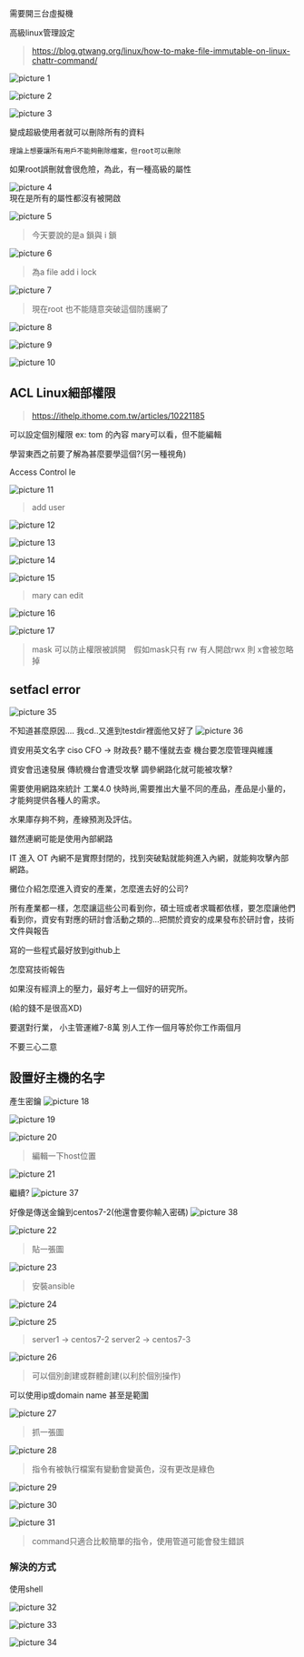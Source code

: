 需要開三台虛擬機

高級linux管理設定

> https://blog.gtwang.org/linux/how-to-make-file-immutable-on-linux-chattr-command/


![picture 1](../../images/9052dd1dc94b08664db313020ce23ef2b1deda309b2a530bea922b9063d9804a.png)  

![picture 2](../../images/05e662d98c1024bdc808f50bfac4f422662274ef337e364be110cc3fae550961.png)  

![picture 3](../../images/090148538f712545ac076f44e5fe74c26cc0ee7e77b5e301ca592374895eb79d.png)  

變成超級使用者就可以刪除所有的資料

`理論上想要讓所有用戶不能夠刪除檔案，但root可以刪除`

如果root誤刪就會很危險，為此，有一種高級的屬性

![picture 4](../../images/9d10ef606a26b44eea5ee0a1d3c77fa591d8ab73095de4f78e7507bcb81e065e.png)  
現在是所有的屬性都沒有被開啟

![picture 5](../../images/281de0b692c19169e7dda6af384b7b5ac691ca40baee60f9fbb3987b14898149.png)  
> 今天要說的是a 鎖與 i 鎖
> 
![picture 6](../../images/8113c946c93e070c03a70b0773df154b1bed9de2df2be70a816da0a9c9f2995c.png)  
> 為a file add i lock

![picture 7](../../images/a989a98a9b8b93e30809432b6ae9b875fda977d072556b344b639ee607c28f01.png)  
> 現在root 也不能隨意突破這個防護網了

![picture 8](../../images/98d6ed4ff567fbc7f7868eaa219276b7817e455b5c04deaca3db64a78fc22265.png)  

![picture 9](../../images/33837f6680914cd15e961aeaf62cddb1015a1a01c2bbe55374caef93aa1c0105.png)  

![picture 10](../../images/a87799a450b165c7de34e92a4ffbffb4b3de8825f9d2bc344456fa5b113bfa04.png)  

## ACL Linux細部權限

> https://ithelp.ithome.com.tw/articles/10221185

可以設定個別權限
ex: tom 的內容 mary可以看，但不能編輯

學習東西之前要了解為甚麼要學這個?(另一種視角)

Access Control le

![picture 11](../../images/fbd9d053f89264f6a934c2b6eb766e53fa0620443faefe73b5dac0ef90170607.png)  

> add user

![picture 12](../../images/c192d09710d28448552d6d37992470a71b36b062c5af7a2100fd54a711a592f5.png)  


![picture 13](../../images/b028126a06ff2083d159ecf6b2ff573f7256c42d7c82ebc3981fd9c2a4e5113b.png)  

![picture 14](../../images/9030f481d0e30457ee6ac2fe3c6285a8a00672491f02eb44ec80592af2a5b568.png)  


![picture 15](../../images/9e3d7f5e1d084325db20ca48f1c4763931e2c39c7d46353972556d26f72269c8.png)  
> mary can edit

![picture 16](../../images/ec433bbe519c8ee1899cd08d0a902ffa39e6b6f9517733d39a5e3a7b0a43ec3a.png)  


![picture 17](../../images/873ae8b3758b8f2c0f11500f6027c5cb1b1b2f098eec1f9cf9d64fc385c4423b.png)  
> mask 可以防止權限被誤開　假如mask只有 rw 有人開啟rwx 則 x會被忽略掉

## setfacl error
![picture 35](../../images/c1ad554a1b7cef5fc7dcf876891901784d1a9dd131ac8a52e06e8b548396a992.png)  

不知道甚麼原因.... 我cd..又進到testdir裡面他又好了
![picture 36](../../images/09e86bfeffd51a1ea5c3491660dea63e2425653503f285a09a80f28c684cc718.png)  


資安用英文名字 
ciso
CFO -> 財政長?
聽不懂就去查
機台要怎麼管理與維護

資安會迅速發展
傳統機台會遭受攻擊
調參網路化就可能被攻擊?

需要使用網路來統計
工業4.0
快時尚,需要推出大量不同的產品，產品是小量的，才能夠提供各種人的需求。

水果庫存夠不夠，產線預測及評估。

雖然連網可能是使用內部網路

IT 進入 OT
內網不是實際封閉的，找到突破點就能夠進入內網，就能夠攻擊內部網路。

攤位介紹怎麼進入資安的產業，怎麼進去好的公司?

所有產業都一樣，怎麼讓這些公司看到你，碩士班或者求職都依樣，要怎麼讓他們看到你，資安有對應的研討會活動之類的...把關於資安的成果發布於研討會，技術文件與報告

寫的一些程式最好放到github上

怎麼寫技術報告

如果沒有經濟上的壓力，最好考上一個好的研究所。

(給的錢不是很高XD)

要選對行業，
小主管運維7-8萬
別人工作一個月等於你工作兩個月

不要三心二意

## 設置好主機的名字
產生密鑰
![picture 18](../../images/f4ac4c526fc8631ca8a127d94bf1eccf7052a865b194f08d5d6445320d6f7c6c.png)  

![picture 19](../../images/f676e1353fe5ff24705c4bffb27526f0bf5f7e261d8c280250368ce64f534ea2.png)  

![picture 20](../../images/2c1d26d6bd9fc07f64bbc85344d25c051389e0ef855e950935bf36983c9759ea.png)  
> 編輯一下host位置

![picture 21](../../images/9a41649aae855d1906ce2abd06df1ea7879eed167b7787b7b6ea4bb33c021d18.png)  

繼續?
![picture 37](../../images/d6a628fb788b8696f56cac1245c03b4540beb6de61b300a019eef800a24ab7ce.png)  

好像是傳送金鑰到centos7-2(他還會要你輸入密碼)
![picture 38](../../images/29df5368449dc54972bb25d6a87031c1d2492b42d8fcfb0c89e9e07410479ed0.png)  


![picture 22](../../images/6c6d34c4ee456d4e222f9cfde26fc53362969be9d897dcae3510807393dffafc.png)  
> 貼一張圖

![picture 23](../../images/f2cf2cbd699102460efc86ea41521d95edb662517caabc753dd8b1c414418735.png)  
> 安裝ansible

![picture 24](../../images/628b76d8415797ccdbbf6225dfb041ece7ae16843e7a9e3104b0bec0493e8012.png)  

![picture 25](../../images/d7555aa1ab6dc8f9e678e8e29e361941908bf472bdb8c73e74a41d12f1e290f2.png)  
> server1 -> centos7-2
> server2 -> centos7-3

![picture 26](../../images/3f8a32b54a5fbf87f2e866b6fb54c6d025773cb590be8f897e314858ec2fbaa8.png)  
> 可以個別創建或群體創建(以利於個別操作)

可以使用ip或domain name
甚至是範圍

![picture 27](../../images/b252bb0a87fd46c6343f641973f2048b95d2ff4c2d6df87c57b3888f7d65ec04.png)  
> 抓一張圖

![picture 28](../../images/a3fca8e5edd7b1b8749215ad811be21d4341e4822a3a269b5aab6dcad72a17f1.png)  
> 指令有被執行檔案有變動會變黃色，沒有更改是綠色

![picture 29](../../images/797a71f0beeff60868418cd703b73b4149ce0c255327ab3f9cab355870bad9ec.png)  

![picture 30](../../images/38b59c6e514db9549c6858c7456222cbad01cf2f7b4e992c81f592d8dfefa82f.png)  

![picture 31](../../images/e41a0a60ab8e77e8d91867e0c39e82754f352e22a3882a5c924c5e49fcd49b1f.png)  
> command只適合比較簡單的指令，使用管道可能會發生錯誤

### 解決的方式
使用shell

![picture 32](../../images/b92688b3870abbc5a80d6446263170cd29e59295ccdfc244563763685a1d3db7.png)  

![picture 33](../../images/afc32ab17274f794e0792937e0a26f085dda802b9c3e81ce0678fa006855c730.png)  

![picture 34](../../images/926bd19632359389379d480c4bb908c5b4d0f2776d2fac5c663b202279c77643.png)  



